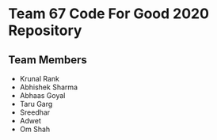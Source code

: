 # Team 67 Code For Good 2020 Repository

## Team Members
- Krunal Rank
- Abhishek Sharma
- Abhaas Goyal
- Taru Garg
- Sreedhar
- Adwet
- Om Shah
